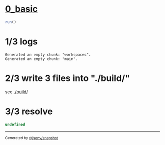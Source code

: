 # [0_basic](../../import_meta_subbuild.test.mjs#L23)

```js
run()
```

# 1/3 logs

```console
Generated an empty chunk: "workspaces".
Generated an empty chunk: "main".
```

# 2/3 write 3 files into "./build/"

see [./build/](./build/)

# 3/3 resolve

```js
undefined
```

---

<sub>
  Generated by <a href="https://github.com/jsenv/core/tree/main/packages/independent/snapshot">@jsenv/snapshot</a>
</sub>
